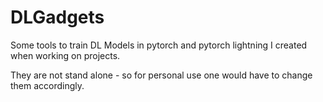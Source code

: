 # DLGadgets

Some tools to train DL Models in pytorch and pytorch lightning I created when working on projects.

They are not stand alone - so for personal use one would have to change them accordingly. 
